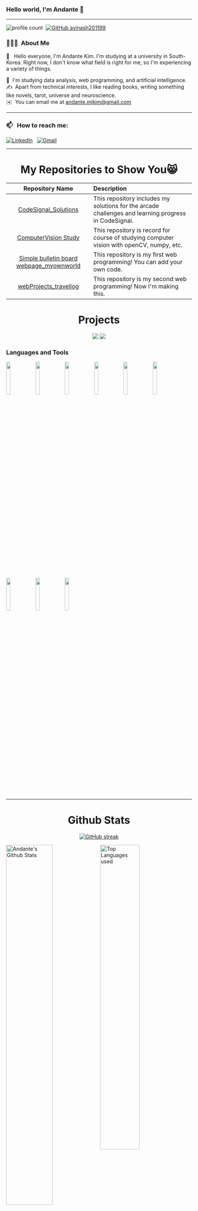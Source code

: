 ### Hello world, I'm Andante  👋 


-----

![profile count](https://komarev.com/ghpvc/?username=Andante-Kim&color=red)&nbsp;
[![GitHub avinash201199](https://img.shields.io/github/followers/Andante-Kim?label=follow&style=social)](https://github.com/Andante-Kim)&nbsp;
### 👨🏻‍💻 &nbsp;About Me

🥰 &nbsp; Hello everyone, I'm Andante Kim. I'm studying at a university in South-Korea. Right now, I don't know what field is right for me, so I'm experiencing a variety of things.

🌱 &nbsp;I'm studying data analysis, web programming, and artificial intelligence.\
✍️ &nbsp;Apart from technical interests, I like reading books, writing something like novels, tarot, universe and neuroscience.\
✉️ &nbsp;You can email me at andante.mjkim@gmail.com


-----
### 📫 &nbsp; How to reach me:



<a href="https://www.linkedin.com/in/minjeong-kim-991645318)"><img alt="LinkedIn" src="https://img.shields.io/badge/linkedin%20-%230077B5.svg?&style=flat&logo=linkedin&logoColor=white"/></a> &nbsp;
<a href="mailto:andante.mjkim@gmail.com"><img alt="Gmail" src="https://img.shields.io/badge/Gmail-D14836?style=flat&logo=gmail&logoColor=white" /></a> &nbsp;

-----  


<h1 align="center">My Repositories to Show You😸</h1>

| Repository Name      | Description | 
| :---:        |    :----   |  
| [CodeSignal_Solutions](https://github.com/Andante-Kim/CodeSignal_Solutions) | This repository includes my solutions for the arcade challenges and learning progress in CodeSignal. |
| [ComputerVision Study](https://github.com/Andante-Kim/ComputerVision_study) | This repository is record for course of studying computer vision with openCV, numpy, etc. |
| [Simple bulletin board webpage_myownworld](https://github.com/Andante-Kim/WebProject1_myownworld) | This repository is my first web programming! You can add your own code.| 
| [webProjects_travellog](https://github.com/Andante-Kim/webProject2_travellog) | This repository is my second web programming! Now I'm making this.| 




<h1 align="center">Projects</h1>

</div>
<div  align="center">

<a href="https://Andante-Kim.github.io/WebProject1_myownworld/"><img src="https://github-readme-stats.vercel.app/api/pin/?username=Andante-Kim&repo=WebProject1_myownworld&show_icons=true&theme=great-gatsby" ></a>
<a href="https://Andante-Kim.github.io/webProject2_travellog/"><img src="https://github-readme-stats.vercel.app/api/pin/?username=Andante-Kim&repo=webProject2_travellog&show_icons=true&theme=great-gatsby" ></a>

</div>



### Languages and Tools

<p>


  <code><img width="15%" src="https://www.vectorlogo.zone/logos/python/python-ar21.svg"></code>
  <code><img width="15%" src="https://www.vectorlogo.zone/logos/numpy/numpy-ar21.svg"></code>
  <code><img width="15%" src="https://www.vectorlogo.zone/logos/opencv/opencv-ar21.svg"></code>
  <code><img width="15%" src="https://www.vectorlogo.zone/logos/tensorflow/tensorflow-ar21.svg"></code>
  <code><img width="15%" src="https://www.vectorlogo.zone/logos/pytorch/pytorch-ar21.svg"></code>
  <code><img width="15%" src="https://www.vectorlogo.zone/logos/djangoproject/djangoproject-ar21.svg"></code>
  <code><img width="15%" src="https://www.vectorlogo.zone/logos/jupyter/jupyter-ar21.svg"></code>
  <code><img width="15%" src="https://www.vectorlogo.zone/logos/mysql/mysql-ar21.svg"></code>
  <code><img width="15%" src="https://www.vectorlogo.zone/logos/git-scm/git-scm-ar21.svg"></code>


   -----

</p>



<h1 align="center">Github Stats</h1>

<div align="center">

[![GitHub streak](https://github-readme-streak-stats.herokuapp.com/?user=Andante-Kim&theme=highcontrast)](https://github.com/DenverCoder1/github-readme-streak-stats)

 </div>


<img align="left" alt="Andante's Github Stats" src="https://github-readme-stats.vercel.app/api?username=Andante-Kim&&show_icons=true&theme=dark" width="50%" />
<img alt="Top Languages used" src="https://github-readme-stats.vercel.app/api/top-langs/?username=Andante-Kim&layout=compact&theme=dark" width="46%" />

<br>

